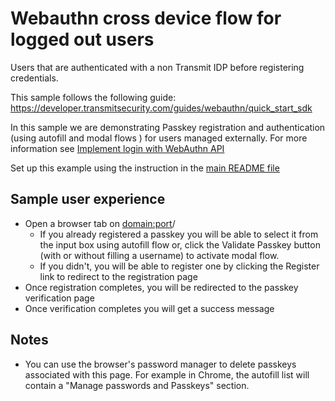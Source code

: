 # Webauthn cross device flow for logged out users

Users that are authenticated with a non Transmit IDP before registering credentials.

This sample follows the following guide:
https://developer.transmitsecurity.com/guides/webauthn/quick_start_sdk

In this sample we are demonstrating Passkey registration and authentication (using autofill and
modal flows ) for users managed externally. For more information see
[Implement login with WebAuthn API](https://developer.transmitsecurity.com/guides/webauthn/basic_login_scenarios/)

Set up this example using the instruction in the [main README file](../README.md)

## Sample user experience

- Open a browser tab on <domain:port>/
  - If you already registered a passkey you will be able to select it from the input box using
    autofill flow or, click the Validate Passkey button (with or without filling a username) to
    activate modal flow.
  - If you didn't, you will be able to register one by clicking the Register link to redirect to the
    registration page
- Once registration completes, you will be redirected to the passkey verification page
- Once verification completes you will get a success message

## Notes

- You can use the browser's password manager to delete passkeys associated with this page. For
  example in Chrome, the autofill list will contain a "Manage passwords and Passkeys" section.
